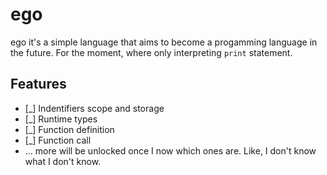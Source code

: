 # ego
ego it's a simple language that aims to become a progamming language in the future. For the moment, where only interpreting `print` statement. 

## Features

- [_] Indentifiers scope and storage
- [_] Runtime types
- [_] Function definition
- [_] Function call
- ... more will be unlocked once I now which ones are. Like, I don't know what I don't know.
